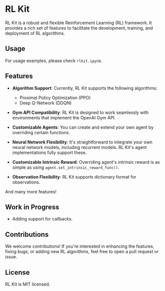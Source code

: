 # RL Kit

RL Kit is a robust and flexible Reinforcement Learning (RL) framework. It provides a rich set of features to facilitate the development, training, and deployment of RL algorithms.

## Usage

For usage examples, please check `rlkit.ipynb`.

## Features

- **Algorithm Support**: Currently, RL Kit supports the following algorithms:

  - Proximal Policy Optimization (PPO)
  - Deep Q-Network (DDQN)
- **Gym API Compatibility**: RL Kit is designed to work seamlessly with environments that implement the OpenAI Gym API.
- **Customizable Agents**: You can create and extend your own agent by overriding certain functions.
- **Neural Network Flexibility**: It's straightforward to integrate your own neural network models, including recurrent models. RL Kit's agent implementations fully support these.
- **Customizable Intrinsic Reward**: Overriding agent's intrinsic reward is as simple as using `agent.set_intrinsic_reward_func()`.
- **Observation Flexibility**: RL Kit supports dictionary format for observations.

And many more features!

## Work in Progress

- Adding support for callbacks.

## Contributions

We welcome contributions! If you're interested in enhancing the features, fixing bugs, or adding new RL algorithms, feel free to open a pull request or issue.

## License

RL Kit is MIT licensed.
